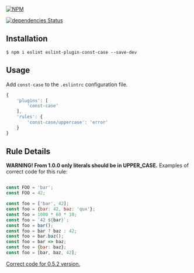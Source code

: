 [![NPM](https://nodei.co/npm/eslint-plugin-const-case.png?downloads=true&stars=true)](https://nodei.co/npm/eslint-plugin-const-case/)

[![dependencies Status](https://david-dm.org/k03mad/eslint-plugin-const-case/status.svg)](https://david-dm.org/k03mad/eslint-plugin-const-case)

## Installation

```
$ npm i eslint eslint-plugin-const-case --save-dev
```

## Usage

Add `const-case` to the `.eslintrc` configuration file.

```js
{
    'plugins': [
        'const-case'
    ],
    'rules': {
        'const-case/uppercase': 'error'
    }
}
```

## Rule Details

**WARNING! From 1.0.0 only literals should be in UPPER_CASE.**
Examples of correct code for this rule:

```js

const FOO = 'bar';
const FOO = 42;

const foo = ['bar', 42];
const foo = {bar: 42, baz: 'qux'};
const foo = 1000 * 60 * 10;
const foo = `42 ${bar}`;
const foo = bar();
const foo = bar ? baz : 42;
const foo = bar.baz();
const foo = bar => baz;
const foo = {bar: baz};
const foo = [bar, baz, 42];
```

[Correct code for 0.5.2 version.](https://github.com/k03mad/eslint-plugin-const-case/blob/be8654452ba0c636f152f2091cc4f09fdd4da65b/README.md)
